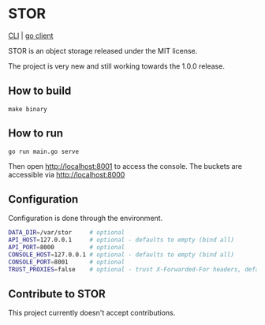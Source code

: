# STOR

[CLI](https://github.com/cfichtmueller/storctl) | [go client](https://github.com/cfichtmueller/stor-go-client)

STOR is an object storage released under the MIT license.

The project is very new and still working towards the 1.0.0 release.

## How to build

`make binary`

## How to run

`go run main.go serve`

Then open [http://localhost:8001](http://localhost:8001) to access the console. The buckets are accessible via [http://localhost:8000](http://localhost:8000)

## Configuration

Configuration is done through the environment.

```bash
DATA_DIR=/var/stor     # optional
API_HOST=127.0.0.1     # optional - defaults to empty (bind all)
API_PORT=8000          # optional
CONSOLE_HOST=127.0.0.1 # optional - defaults to empty (bind all)
CONSOLE_PORT=8001      # optional
TRUST_PROXIES=false    # optional - trust X-Forwarded-For headers, defaults to false
```

## Contribute to STOR

This project currently doesn't accept contributions.